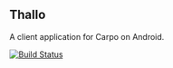 Thallo
---

A client application for Carpo on Android.

[![Build Status](https://travis-ci.org/LarryHsiao/Thallo.svg?branch=development)](https://travis-ci.org/LarryHsiao/Thallo)